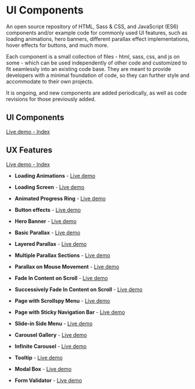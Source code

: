 # UI Components

An open source repository of HTML, Sass & CSS, and JavaScript (ES6) components and/or example code for commonly used UI features, such as loading animations, hero banners, different parallax effect implementations, hover effects for buttons, and much more. 

Each component is a small collection of files - html, sass, css, and js on some - which can be used independently of other code and customized to fit seamlessly into an existing code base. They are meant to provide developers with a minimal foundation of code, so they can further style and accommodate to their own projects.

It is ongoing, and new components are added periodically, as well as code revisions for those previously added.

## UI Components
[Live demo - Index](http://ui.maurojflores.com/ui-components/)

## UX Features

[Live demo - Index](http://ui.maurojflores.com/ui-features/)

* **Loading Animations** - [Live demo](http://ui.maurojflores.com/ui-features/loading-animations/loading-animations.html)
* **Loading Screen** - [Live demo](http://ui.maurojflores.com/ui-features/loading-screen/loading-screen.html)

* **Animated Progress Ring** - [Live demo](http://ui.maurojflores.com/ui-features/progress-ring/progress-ring.html)

* **Button effects** - [Live demo](http://ui.maurojflores.com/ui-features/button-effects/button-effects.html)

* **Hero Banner** - [Live demo](http://ui.maurojflores.com/ui-features/banner/banner.html)

* **Basic Parallax** - [Live demo](http://ui.maurojflores.com/ui-features/basic-plx/basic-plx.html)
* **Layered Parallax** - [Live demo](http://ui.maurojflores.com/ui-features/layered-plx/layered-plx.html)
* **Multiple Parallax Sections** - [Live demo](http://ui.maurojflores.com/ui-features/multiple-plx/multiple-plx.html)
* **Parallax on Mouse Movement** - [Live demo](http://ui.maurojflores.com/ui-features/hover-plx/hover-plx.html)

* **Fade In Content on Scroll** - [Live demo](http://ui.maurojflores.com/ui-features/fade-in-onscroll/fade-in-onscroll.html)
* **Successively Fade In Content on Scroll** - [Live demo](http://ui.maurojflores.com/ui-features/fade-in-onscroll-multiple/fade-in-onscroll-multiple.html)

* **Page with Scrollspy Menu** - [Live demo](http://ui.maurojflores.com/ui-features/scrollspy/scrollspy.html)

* **Page with Sticky Navigation Bar** - [Live demo](http://ui.maurojflores.com/ui-features/sticky-nav/sticky-nav.html)

* **Slide-in Side Menu** - [Live demo](http://ui.maurojflores.com/ui-features/side-menu/side-menu.html)

* **Carousel Gallery** - [Live demo](http://ui.maurojflores.com/ui-features/carousel-gallery/carousel-gallery.html)
* **Infinite Carousel** - [Live demo](http://ui.maurojflores.com/ui-features/infinite-carousel/infinite-carousel.html)

* **Tooltip** - [Live demo](http://ui.maurojflores.com/ui-features/tool-tips/tool-tips.html)

* **Modal Box** - [Live demo](http://ui.maurojflores.com/ui-features/modal-box/modal-box.html)

* **Form Validator** - [Live demo](http://ui.maurojflores.com/ui-features/form-validator/form-validator.html)

